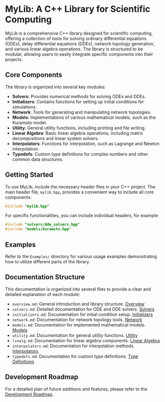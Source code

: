 # MyLib: A C++ Library for Scientific Computing

MyLib is a comprehensive C++ library designed for scientific computing, offering a collection of tools for solving ordinary differential equations (ODEs), delay differential equations (DDEs), network topology generation, and various linear algebra operations. The library is structured to be modular, allowing users to easily integrate specific components into their projects.

## Core Components

The library is organized into several key modules:

- **Solvers**: Provides numerical methods for solving ODEs and DDEs.
- **Initializers**: Contains functions for setting up initial conditions for simulations.
- **Network**: Tools for generating and manipulating network topologies.
- **Models**: Implementations of various mathematical models, such as the Kuramoto model.
- **Utility**: General utility functions, including printing and file writing.
- **Linear Algebra**: Basic linear algebra operations, including matrix decompositions and linear system solvers.
- **Interpolators**: Functions for interpolation, such as Lagrange and Newton interpolation.
- **Typedefs**: Custom type definitions for complex numbers and other common data structures.

## Getting Started

To use MyLib, include the necessary header files in your C++ project. The main header file, `mylib.hpp`, provides a convenient way to include all core components:

```cpp
#include "mylib.hpp"
```

For specific functionalities, you can include individual headers, for example:

```cpp
#include "solvers/dde_solvers.hpp"
#include "models/kuramoto.hpp"
```

## Examples

Refer to the `Examples/` directory for various usage examples demonstrating how to utilize different parts of the library.

## Documentation Structure

This documentation is organized into several files to provide a clear and detailed explanation of each module:

- `overview.md`: General introduction and library structure. [Overview](docs/overview.md)
- `solvers.md`: Detailed documentation for ODE and DDE solvers. [Solvers](docs/solvers.md)
- `initializers.md`: Documentation for initial condition setup. [Initializers](docs/initializers.md)
- `network.md`: Documentation for network topology tools. [Network](docs/network.md)
- `models.md`: Documentation for implemented mathematical models. [Models](docs/models.md)
- `utility.md`: Documentation for general utility functions. [Utility](docs/utility.md)
- `linalg.md`: Documentation for linear algebra components. [Linear Algebra](docs/linalg.md)
- `interpolators.md`: Documentation for interpolation methods. [Interpolators](docs/interpolators.md)
- `typedefs.md`: Documentation for custom type definitions. [Type Definitions](docs/typedefs.md)

## Development Roadmap

For a detailed plan of future additions and features, please refer to the [Development Roadmap](docs/roadmap.md).
